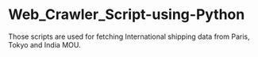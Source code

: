 # Web_Crawler_Script-using-Python
Those scripts are used for fetching International shipping data from Paris, Tokyo and India MOU.
